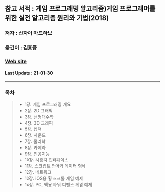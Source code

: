 ## 참고 서적 : 게임 프로그래밍 알고리즘)게임 프로그래머를 위한 실전 알고리즘 원리와 기법(2018)
### 저자 : 산자이 마드하브
### 옮긴이 : 김흥중
### <a href="http://gamealgorithms.net">Web site</a>
#### Last Update : 21-01-30
--- 
### 목차
> * 1장. 게임 프로그래밍 개요
> * 2장. 2D 그래픽
> * 3장. 선형대수학
> * 4장. 3D 그래픽
> * 5장. 입력
> * 6장. 사운드
> * 7장. 물리학
> * 8장. 카메라
> * 9장. 인공지능
> * 10장. 사용자 인터페이스
> * 11장. 스크립트 언어와 데이터 형식
> * 12장. 네트워크
> * 13장. iOS용 횡 스크롤 게임 예제
> * 14장. PC, 맥용 타워 디펜스 게임 예제
